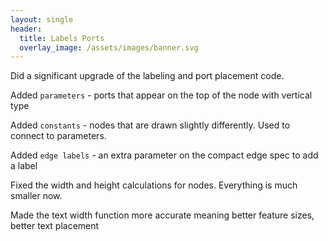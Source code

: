 ```yaml
---
layout: single
header:
  title: Labels Ports
  overlay_image: /assets/images/banner.svg
---
```


Did a significant upgrade of the labeling and port placement code.


<div id="add_constant"></div>

<script type="text/javascript">

    var graph = {
        children:[
            { id:"16", constant:1 },
            { id:"PS_d8", constant:1 },
            { id:"PS_d16", constant:1 },
            { id:"C1", parameters:["Size", "PipeSpecIn", "PipeSpecOut"], inPorts:[ "In", "X", "Y", "Z" ], outPorts:[ "Out", "P", "Q", "R" ] },
            { id:"C2",  inPorts:[ "In", "A", "B", "C" ], outPorts:[ "Out" ] },
            { id:"C3" }
        ],
        edges:[
            ["16","C1.Size"],
            ["PS_d8","C1.PipeSpecIn"],
            ["PS_d16","C1.PipeSpecOut"],
            {route:["C1.Out","C2.In"],bus:1,label:"Through"},
            {route:["C2.Out","C3"],bus:1,label:"Summary"}
        ]
    }

    hdelk.layout( graph, "add_constant" );
</script>


Added `parameters` - ports that appear on the top of the node with vertical type

Added `constants` - nodes that are drawn slightly differently.  Used to connect to parameters.

Added `edge labels` - an extra parameter on the compact edge spec to add a label

Fixed the width and height calculations for nodes.  Everything is much smaller now.

Made the text width function more accurate meaning better feature sizes, better text placement

